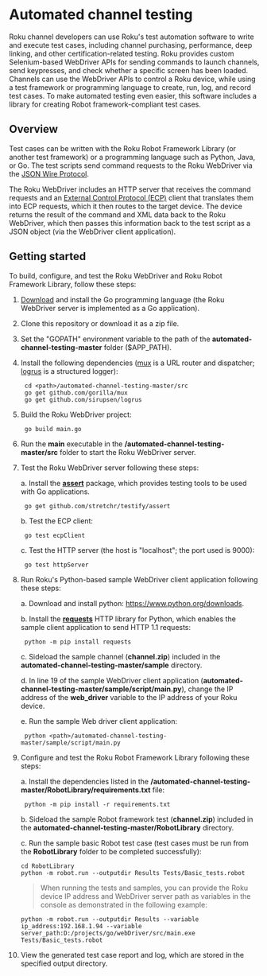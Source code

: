 # Automated channel testing

Roku channel developers can use Roku's test automation software to write and execute test cases, including channel purchasing, performance, deep linking, and other certification-related testing. Roku provides custom Selenium-based WebDriver APIs for sending commands to launch channels, send keypresses, and check whether a specific screen has been loaded. Channels can use the WebDriver APIs to control a Roku device, while using a test framework or programming language to create, run, log, and record test cases. To make automated testing even easier, this software includes a library for creating Robot framework-compliant test cases.

## Overview

Test cases can be written with the Roku Robot Framework Library (or another test framework) or a programming language such as Python, Java, or Go. The test scripts send command requests to the Roku WebDriver via the [JSON Wire Protocol](https://github.com/SeleniumHQ/selenium/wiki/JsonWireProtocol). 

The Roku WebDriver includes an HTTP server that receives the command requests and an [External Control Protocol (ECP)](https://developer.roku.com/docs/developer-program/debugging/external-control-api.md) client that translates them into ECP requests, which it then routes to the target device. The device returns the result of the command and XML data back to the Roku WebDriver, which then passes this information back to the test script as a JSON object (via the WebDriver client application).

## Getting started

To build, configure, and test the Roku WebDriver and Roku Robot Framework Library, follow these steps:  

1. [Download](https://golang.org/dl/) and install the Go programming language (the Roku WebDriver server is implemented as a Go application). 


2. Clone this repository or download it as a zip file.


3. Set the "GOPATH" environment variable to the path of the **automated-channel-testing-master** folder ($APP_PATH).


4. Install the following dependencies ([mux](https://github.com/gorilla/mux/blob/master/README.md) is a URL router and dispatcher; [logrus](https://github.com/sirupsen/logrus/blob/master/README.md) is a structured logger):

        cd <path>/automated-channel-testing-master/src
        go get github.com/gorilla/mux
        go get github.com/sirupsen/logrus

5. Build the Roku WebDriver project:

        go build main.go

6.  Run the **main** executable in the **/automated-channel-testing-master/src** folder to start the Roku WebDriver server. 


7. Test the Roku WebDriver server following these steps:

   a. Install the [**assert**](https://godoc.org/github.com/stretchr/testify/assert) package, which provides testing tools to be used with Go applications.

        go get github.com/stretchr/testify/assert

   b. Test the ECP client:

        go test ecpClient

   c. Test the HTTP server (the host is "localhost"; the port used is 9000):

        go test httpServer

8. Run Roku's Python-based sample WebDriver client application following these steps: 

   a. Download and install python: https://www.python.org/downloads.

   b. Install the [**requests**](https://pypi.org/project/requests) HTTP library for Python, which enables the sample client application to send HTTP 1.1 requests:

        python -m pip install requests

   c. Sideload the sample channel (**channel.zip**) included in the **automated-channel-testing-master/sample** directory. 

   d. In line 19 of the sample WebDriver client application (**automated-channel-testing-master/sample/script/main.py**), change the IP address of the **web_driver** variable to the IP address of your Roku device. 

   e. Run the sample Web driver client application: 

        python <path>/automated-channel-testing-master/sample/script/main.py


9. Configure and test the Roku Robot Framework Library following these steps:

   a. Install the dependencies listed in the **/automated-channel-testing-master/RobotLibrary/requirements.txt** file:

        python -m pip install -r requirements.txt

   b. Sideload the sample Robot framework test  (**channel.zip**) included in the **automated-channel-testing-master/RobotLibrary** directory.

   c. Run the sample basic Robot test case (test cases must be run from the **RobotLibrary** folder to be completed successfully):

       cd RobotLibrary
       python -m robot.run --outputdir Results Tests/Basic_tests.robot
   
   > When running the tests and samples, you can provide the Roku device IP address and WebDriver server path as variables in the console as demonstrated in the following example: 

       python -m robot.run --outputdir Results --variable ip_address:192.168.1.94 --variable server_path:D:/projects/go/webDriver/src/main.exe  Tests/Basic_tests.robot

10. View the generated test case report and log, which are stored in the specified output directory.
